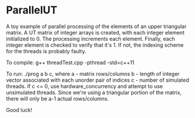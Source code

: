 # ParallelUT

A toy example of parallel processing of the elements of an upper triangular matrix.
A UT matrix of integer arrays is created, with each integer element initialized
to 0.  The processing increments each element.  Finally, each integer element is checked to
verify that it's 1.  If not, the indexing scheme for the threads is probably faulty.

To compile:  g++ threadTest.cpp  -pthread -std=c++11

To run:  ./prog a b c, where
         a - matrix rows/columns
         b - length of integer vector associated with each
             unorder pair of indices
         c - number of simulated threads.  If c <= 0,
            use hardware_concurrency and attempt to use
            unsimulated threads.
Since we're using a triangular portion of the matrix,
there will only be a-1 actual rows/columns.

Good luck!
